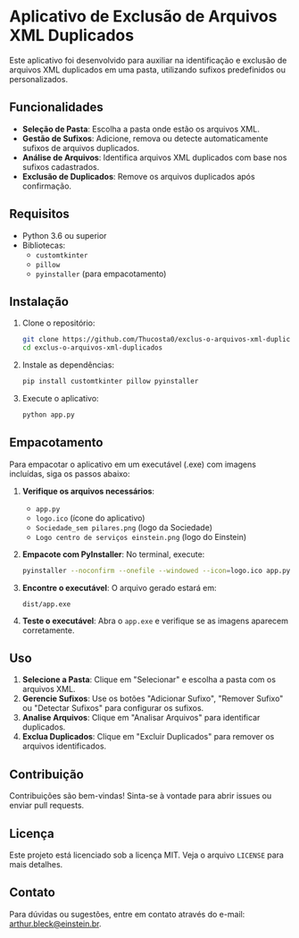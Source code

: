 # Aplicativo de Exclusão de Arquivos XML Duplicados

Este aplicativo foi desenvolvido para auxiliar na identificação e exclusão de arquivos XML duplicados em uma pasta, utilizando sufixos predefinidos ou personalizados.

## Funcionalidades

- **Seleção de Pasta**: Escolha a pasta onde estão os arquivos XML.
- **Gestão de Sufixos**: Adicione, remova ou detecte automaticamente sufixos de arquivos duplicados.
- **Análise de Arquivos**: Identifica arquivos XML duplicados com base nos sufixos cadastrados.
- **Exclusão de Duplicados**: Remove os arquivos duplicados após confirmação.

## Requisitos

- Python 3.6 ou superior
- Bibliotecas:
  - `customtkinter`
  - `pillow`
  - `pyinstaller` (para empacotamento)

## Instalação

1. Clone o repositório:
   ```sh
   git clone https://github.com/Thucosta0/exclus-o-arquivos-xml-duplicados.git
   cd exclus-o-arquivos-xml-duplicados
   ```

2. Instale as dependências:
   ```sh
   pip install customtkinter pillow pyinstaller
   ```

3. Execute o aplicativo:
   ```sh
   python app.py
   ```

## Empacotamento

Para empacotar o aplicativo em um executável (.exe) com imagens incluídas, siga os passos abaixo:

1. **Verifique os arquivos necessários**:
   - `app.py`
   - `logo.ico` (ícone do aplicativo)
   - `Sociedade_sem pilares.png` (logo da Sociedade)
   - `Logo centro de serviços einstein.png` (logo do Einstein)

2. **Empacote com PyInstaller**:
   No terminal, execute:
   ```sh
   pyinstaller --noconfirm --onefile --windowed --icon=logo.ico app.py --add-data "Sociedade_sem pilares.png;." --add-data "Logo centro de serviços einstein.png;."
   ```

3. **Encontre o executável**:
   O arquivo gerado estará em:
   ```
   dist/app.exe
   ```

4. **Teste o executável**:
   Abra o `app.exe` e verifique se as imagens aparecem corretamente.

## Uso

1. **Selecione a Pasta**: Clique em "Selecionar" e escolha a pasta com os arquivos XML.
2. **Gerencie Sufixos**: Use os botões "Adicionar Sufixo", "Remover Sufixo" ou "Detectar Sufixos" para configurar os sufixos.
3. **Analise Arquivos**: Clique em "Analisar Arquivos" para identificar duplicados.
4. **Exclua Duplicados**: Clique em "Excluir Duplicados" para remover os arquivos identificados.

## Contribuição

Contribuições são bem-vindas! Sinta-se à vontade para abrir issues ou enviar pull requests.

## Licença

Este projeto está licenciado sob a licença MIT. Veja o arquivo `LICENSE` para mais detalhes.

## Contato

Para dúvidas ou sugestões, entre em contato através do e-mail: [arthur.bleck@einstein.br](mailto:arthur.bleck@einstein.br). 